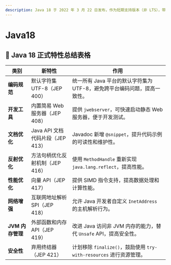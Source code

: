 ```yaml
---
description: Java 18 于 2022 年 3 月 22 日发布，作为短期支持版本（非 LTS），带来了 编码一致性、开发者工具改进、性能优化 等正式特性
---
```


# Java18

## 📌 Java 18 正式特性总结表格

| **类别**         | **新特性**                         | **作用** |
|----------------|--------------------------------------|------------------------------------------------------|
| **编码规范**   | 默认字符集 UTF-8（JEP 400）          | 统一所有 Java 平台的默认字符集为 UTF-8，避免跨平台编码问题，提高一致性。 |
| **开发工具**   | 内置简易 Web 服务器（JEP 408）       | 提供 `jwebserver`，可快速启动静态 Web 服务器，便于开发测试。 |
| **文档优化**   | Java API 文档代码片段（JEP 413）     | Javadoc 新增 `@snippet`，提升代码示例的可读性和维护性。 |
| **反射优化**   | 方法句柄优化反射机制（JEP 416）      | 使用 `MethodHandle` 重新实现 `java.lang.reflect`，提高性能。 |
| **性能优化**   | 向量 API（JEP 417）                 | 提供 SIMD 指令支持，提高数据处理和计算性能。 |
| **网络增强**   | 互联网地址解析 SPI（JEP 418）        | 允许 Java 开发者自定义 `InetAddress` 的主机解析行为。 |
| **JVM 内存管理** | 外部函数和内存 API（JEP 419）       | 改进 Java 访问非 JVM 内存的能力，替代 `Unsafe` API，提高安全性。 |
| **安全性**     | 弃用终结器（JEP 421）                | 计划移除 `finalize()`，鼓励使用 `try-with-resources` 进行资源管理。 |
